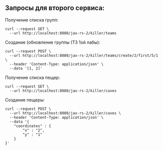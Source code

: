 ## Запросы для второго сервиса:

Получение списка групп:
```shell
curl --request GET \
  --url http://localhost:8080/jax-rs-2/killer/teams
```
Создание (обновление группы (ТЗ 1ой лабы):
```shell
curl --request POST \
  --url http://localhost:8080/jax-rs-2/killer/teams/create/2/first/5/1 \
  --header 'Content-Type: application/json' \
  --data '[1, 2]'
```
Получение списка пещер:
```shell
curl --request GET \
  --url http://localhost:8080/jax-rs-2/killer/caves
```
Создание пещеры:
```shell
curl --request POST \
  --url http://localhost:8080/jax-rs-2/killer/caves \
  --header 'Content-Type: application/json' \
  --data '{
	"coordinates" : {
		"x" : "2",
		"y" : "1"
	}
}'
```
